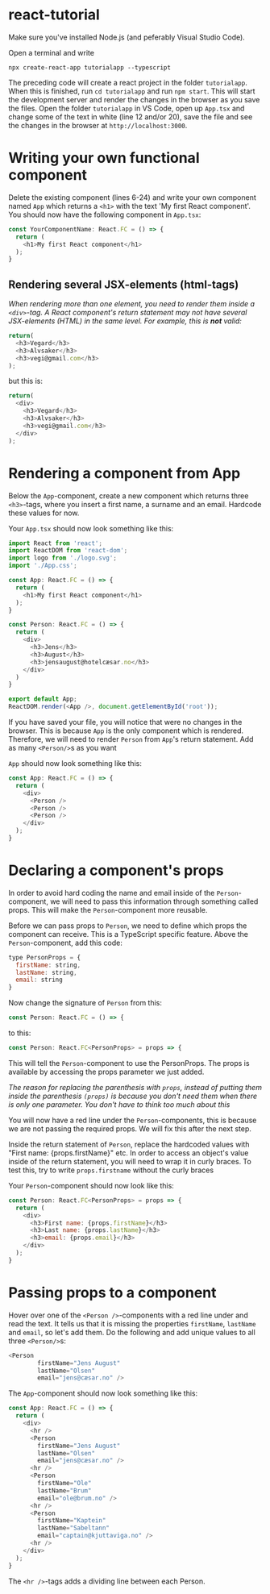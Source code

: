 # react-tutorial

Make sure you've installed Node.js (and peferably Visual Studio Code).

Open a terminal and write

```console 
npx create-react-app tutorialapp --typescript
```

The preceding code will create a react project in the folder ```tutorialapp```. When this is finished, run ```cd tutorialapp``` and run ```npm start```.
This will start the development server and render the changes in the browser as you save the files. 
Open the folder ```tutorialapp``` in VS Code, open up ```App.tsx```  and change some of the text in white (line 12 and/or 20), save the file and see the changes in the browser at ```http://localhost:3000```.

# Writing your own functional component

Delete the existing component (lines 6-24) and write your own component named ```App``` which returns a `<h1>` with the text 'My first React component'.
You should now have the following component in `App.tsx`:

```javascript
const YourComponentName: React.FC = () => {
  return (
    <h1>My first React component</h1>
  );
}
```

## Rendering several JSX-elements (html-tags)
_When rendering more than one element, you need to render them inside a `<div>`-tag. A React component's return statement may not have several JSX-elements (HTML) in the same level.
For example, this is __not__ valid:_
```javascript
return(
  <h3>Vegard</h3>
  <h3>Alvsaker</h3>
  <h3>vegi@gmail.com</h3>
);
```

but this is:
```javascript
return(
  <div>
    <h3>Vegard</h3>
    <h3>Alvsaker</h3>
    <h3>vegi@gmail.com</h3>
  </div>
);
```

# Rendering a component from App
Below the `App`-component, create a new component which returns three `<h3>`-tags, where you insert a first name, a surname and an email. Hardcode these values for now.

Your `App.tsx` should now look something like this:
```javascript
import React from 'react';
import ReactDOM from 'react-dom';
import logo from './logo.svg';
import './App.css';

const App: React.FC = () => {
  return (
    <h1>My first React component</h1>
  );
}

const Person: React.FC = () => {
  return (
    <div>
      <h3>Jens</h3>
      <h3>August</h3>
      <h3>jensaugust@hotelcæsar.no</h3>
    </div>
  )
}

export default App;
ReactDOM.render(<App />, document.getElementById('root'));
```
If you have saved your file, you will notice that were no changes in the browser. This is because `App` is the only component 
which is rendered. Therefore, we will need to render `Person` from `App`'s return statement. Add as many `<Person/>`s as you want

`App` should now look something like this:

```javascript
const App: React.FC = () => {
  return (
    <div>
      <Person />
      <Person />
      <Person />
    </div>
  );
}
```
# Declaring a component's props

In order to avoid hard coding the name and email inside of the `Person`-component, we will need to pass this information through something called props. This will make the `Person`-component more reusable.

Before we can pass props to `Person`, we need to define which props the component can receive. This is a TypeScript specific feature.
Above the `Person`-component, add this code:

```javascript
type PersonProps = {
  firstName: string,
  lastName: string,
  email: string
}
```

Now change the signature of `Person` from this:
```javascript
const Person: React.FC = () => {
```

to this: 
```javascript
const Person: React.FC<PersonProps> = props => {
```
This will tell the `Person`-component to use the PersonProps. The props is available by accessing the props parameter we just added. 


_The reason for replacing the parenthesis with `props`, instead of putting them inside the parenthesis `(props)` is because you don't need them when there is only one parameter. You don't have to think too much about this_

You will now have a red line under the `Person`-components, this is because we are not passing the required props. We will fix this after the next step.

Inside the return statement of `Person`, replace the hardcoded values with "First name: {props.firstName}" etc. In order to access an object's value inside of the return statement, you will need to wrap it in curly braces. To test this, try to write `props.firstname` without the curly braces

Your `Person`-component should now look like this:
```javascript
const Person: React.FC<PersonProps> = props => {
  return (
    <div>
      <h3>First name: {props.firstName}</h3>
      <h3>Last name: {props.lastName}</h3>
      <h3>email: {props.email}</h3>
    </div>
  );
}

```

# Passing props to a component
Hover over one of the `<Person />`-components with a red line under and read the text. It tells us that it is missing the properties `firstName`, `lastName` and `email`, so let's add them. Do the following and add unique values to all three `<Person/>`s:
```javascript
<Person
        firstName="Jens August"
        lastName="Olsen"
        email="jens@cæsar.no" />
```

The `App`-component should now look something like this:
```javascript
const App: React.FC = () => {
  return (
    <div>
      <hr />
      <Person
        firstName="Jens August"
        lastName="Olsen"
        email="jens@cæsar.no" />
      <hr />
      <Person
        firstName="Ole"
        lastName="Brum"
        email="ole@brum.no" />
      <hr />
      <Person
        firstName="Kaptein"
        lastName="Sabeltann"
        email="captain@kjuttaviga.no" />
      <hr />
    </div>
  );
}
```
The `<hr />`-tags adds a dividing line between each Person.
